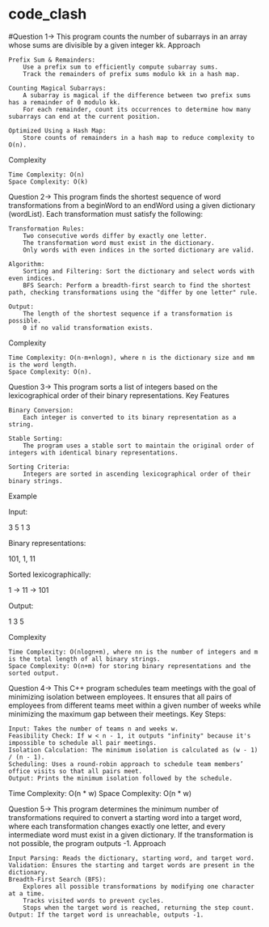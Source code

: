 # code_clash
#Question 1->
This program counts the number of subarrays in an array whose sums are divisible by a given integer kk.
Approach

    Prefix Sum & Remainders:
        Use a prefix sum to efficiently compute subarray sums.
        Track the remainders of prefix sums modulo kk in a hash map.

    Counting Magical Subarrays:
        A subarray is magical if the difference between two prefix sums has a remainder of 0 modulo kk.
        For each remainder, count its occurrences to determine how many subarrays can end at the current position.

    Optimized Using a Hash Map:
        Store counts of remainders in a hash map to reduce complexity to O(n).

Complexity

    Time Complexity: O(n)
    Space Complexity: O(k)

Question 2->
This program finds the shortest sequence of word transformations from a beginWord to an endWord using a given dictionary (wordList). Each transformation must satisfy the following:

    Transformation Rules:
        Two consecutive words differ by exactly one letter.
        The transformation word must exist in the dictionary.
        Only words with even indices in the sorted dictionary are valid.

    Algorithm:
        Sorting and Filtering: Sort the dictionary and select words with even indices.
        BFS Search: Perform a breadth-first search to find the shortest path, checking transformations using the "differ by one letter" rule.

    Output:
        The length of the shortest sequence if a transformation is possible.
        0 if no valid transformation exists.

Complexity

    Time Complexity: O(n⋅m+nlog⁡n), where n is the dictionary size and mm is the word length.
    Space Complexity: O(n).

Question 3->
This program sorts a list of integers based on the lexicographical order of their binary representations.
Key Features

    Binary Conversion:
        Each integer is converted to its binary representation as a string.

    Stable Sorting:
        The program uses a stable sort to maintain the original order of integers with identical binary representations.

    Sorting Criteria:
        Integers are sorted in ascending lexicographical order of their binary strings.

Example

Input:

3
5 1 3

Binary representations:

101, 1, 11

Sorted lexicographically:

1 -> 11 -> 101

Output:

1 3 5

Complexity

    Time Complexity: O(nlog⁡n+m), where nn is the number of integers and m is the total length of all binary strings.
    Space Complexity: O(n+m) for storing binary representations and the sorted output.

Question 4->
This C++ program schedules team meetings with the goal of minimizing isolation between employees. It ensures that all pairs of employees from different teams meet within a given number of weeks while minimizing the maximum gap between their meetings.
Key Steps:

    Input: Takes the number of teams n and weeks w.
    Feasibility Check: If w < n - 1, it outputs "infinity" because it's impossible to schedule all pair meetings.
    Isolation Calculation: The minimum isolation is calculated as (w - 1) / (n - 1).
    Scheduling: Uses a round-robin approach to schedule team members’ office visits so that all pairs meet.
    Output: Prints the minimum isolation followed by the schedule.

Time Complexity: O(n * w)
Space Complexity: O(n * w)

Question 5->
This program determines the minimum number of transformations required to convert a starting word into a target word, where each transformation changes exactly one letter, and every intermediate word must exist in a given dictionary. If the transformation is not possible, the program outputs -1.
Approach

    Input Parsing: Reads the dictionary, starting word, and target word.
    Validation: Ensures the starting and target words are present in the dictionary.
    Breadth-First Search (BFS):
        Explores all possible transformations by modifying one character at a time.
        Tracks visited words to prevent cycles.
        Stops when the target word is reached, returning the step count.
    Output: If the target word is unreachable, outputs -1.


